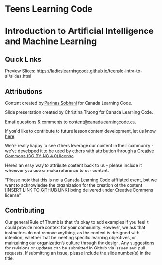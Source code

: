 # Teens Learning Code
# Introduction to Artificial Intelligence and Machine Learning

## Quick Links

Preview Slides: https://ladieslearningcode.github.io/teenslc-intro-to-ai/slides.html

## Attributions
Content created by [Parinaz Sobhani](https://georgianpartners.com/team_member/parinaz-sobhani/) for Canada Learning Code.

Slide presentation created by Christina Truong for Canada Learning Code.

Email questions & comments to [content@canadalearningcode.ca](mailto:content@canadalearningcode.ca).

If you'd like to contribute to future lesson content development, let us know [here](https://docs.google.com/forms/d/e/1FAIpQLSfJ8NSMKVAmzpdn3EAymxCbDDz3XZPxyDdmtQ87GECuvXzzDQ/viewform).

We're really happy to see others leverage our content in their community - we’ve developed it to be used by others with attribution through a [Creative Commons (CC BY-NC 4.0) license](https://creativecommons.org/licenses/by-nc/4.0/).

Here’s an easy way to attribute content back to us - please include it wherever you use or make reference to our content.

“Please note that this is not a Canada Learning Code affiliated event, but we want to acknowledge the organization for the creation of the content [INSERT LINK TO GITHUB LINK] being delivered under Creative Commons license"

## Contributing

Our general Rule of Thumb is that it's okay to add examples if you feel it could provide more context for your community. However, we ask that instructors do not remove anything, as the content is designed with intention, whether that be meeting specific learning objectives, or maintaining our organization’s culture through the design.  Any suggestions for revisions or updates can be submitted in Github via issues and pull requests. If submitting an issue, please include the slide number(s) in the title.
